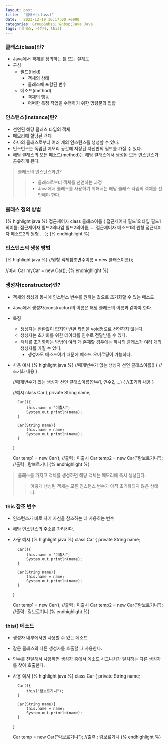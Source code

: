 ```yaml
---
layout: post
title:  "클래스(class)"
date:   2023-12-19 16:17:00 +0900
categories: Group&nbsp;:&nbsp;Java Java
tags: [클래스, 생성자, this]
---
```


### 클래스(class)란?

- Java에서 객체를 정의하는 틀 또는 설계도
- 구성
    - 필드(field)
        - 객체의 상태
        - 클래스에 포함된 변수
    - 메소드(method)
        - 객체의 행동
        - 어떠한 특정 작업을 수행하기 위한 명령문의 집합

### 인스턴스(instance)란?

- 선언된 해당 클래스 타입의 객체
- 메모리에 할당된 객체
- 하나의 클래스로부터 여러 개의 인스턴스를 생성할 수 있다.
- 인스턴스는 독립된 메모리 공간에 저장된 자신만의 필드를 가질 수 있다.
- 해당 클래스의 모든 메소드(method)는 해당 클래스에서 생성된 모든 인스턴스가 공유하게 된다.

>클래스의 인스턴스화란?
>>- 클래스로부터 객체를 선언하는 과정  
>>- Java에서 클래스를 사용하기 위해서는 해당 클래스 타입의 객체를 선언해야 한다.

### 클래스 정의 방법
{% highlight java %}
접근제어자 class 클래스이름 {
    접근제어자 필드1의타입 필드1의이름;
    접근제어자 필드2의타입 필드2의이름;
    ...
    접근제어자 메소드1의 원형
    접근제어자 메소드2의 원형
    ...
};
{% endhighlight %}

### 인스턴스의 생성 방법

{% highlight java %}
//원형
객체참조변수이름 = new 클래스이름();

//예시
Car myCar = new Car();
{% endhighlight %}

### 생성자(constructor)란?

- 객체의 생성과 동시에 인스턴스 변수를 원하는 값으로 초기화할 수 있는 메소드
- Java에서 생성자(constructor)의 이름은 해당 클래스의 이름과 같아야 한다.
- 특징
    - 생성자는 반환값이 없지만 반환 타입을 void형으로 선언하지 않는다.
    - 생성자는 초기화를 위한 데이터를 인수로 전달받을 수 있다.
    - 객체를 초기화하는 방법이 여러 개 존재할 경우에는 하나의 클래스가 여러 개의 생성자를 가질 수 있다.
        - 생성자도 메소드이기 때문에 메소드 오버로딩이 가능하다.
- 사용 예시
    {% highlight java %}
    //매개변수가 없는 생성자 선언
    클래스이름() {
        //초기화 내용
    }

    //매개변수가 있는 생성자 선언
    클래스이름(인수1, 인수2, ...) {
        //초기화 내용
    }

    //예시
    class Car {
        private String name;

        Car(){
            this.name = "미출시";
            System.out.println(name);
        }

        Car(String name){
            this.name = name;
            System.out.println(name);
        }
    }

    Car temp1 = new Car(); //출력 : 미출시
    Car temp2 = new Car("람보르기니"); //출력 : 람보르기니
    {% endhighlight %}

>클래스를 가지고 객체를 생성하면 해당 객체는 메모리에 즉시 생성된다.
>>이렇게 생성된 객체는 모든 인스턴스 변수가 아직 초기화되지 않은 상태다.

### this 참조 변수

- 인스턴스가 바로 자기 자신을 참조하는 데 사용하는 변수
- 해당 인스턴스의 주소를 가리킨다.
- 사용 예시
    {% highlight java %}
    class Car {
        private String name;

        Car(){
            this.name = "미출시";
            System.out.println(name);
        }

        Car(String name){
            this.name = name;
            System.out.println(name);
        }
    }

    Car temp1 = new Car(); //출력 : 미출시
    Car temp2 = new Car("람보르기니"); //출력 : 람보르기니
    {% endhighlight %}

### this() 메소드

- 생성자 내부에서만 사용할 수 있는 메소드
- 같은 클래스의 다른 생성자를 호출할 때 사용한다.
- 인수를 전달해서 사용하면 생성자 중에서 메소드 시그니처가 일치하는 다른 생성자를 찾아 호출한다.
- 사용 예시
    {% highlight java %}
    class Car {
        private String name;

        Car(){
            this("람보르기니");
        }

        Car(String name){
            this.name = name;
            System.out.println(name);
        }
    }

    Car temp = new Car("람보르기니"); //출력 : 람보르기니
    {% endhighlight %}